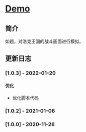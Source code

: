 # <!-- prettier-ignore -->[Demo](https://lchz&#104;3473.github.io/roco_combat/index "洛克王国战斗模拟")

## 简介

如题，对洛克王国的战斗画面进行模拟。

## 更新日志

### [1.0.3] - 2022-01-20

#### 优化

- 优化脚本代码

### [1.0.2] - 2021-01-06

### [1.0.0] - 2020-11-26
